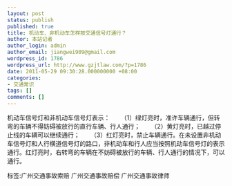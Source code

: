 ```yaml
---
layout: post
status: publish
published: true
title: 机动车、非机动车怎样按交通信号灯通行？
author: 本站记者
author_login: admin
author_email: jiangwei909@gmail.com
wordpress_id: 1786
wordpress_url: http://www.gzjtlaw.com/?p=1786
date: 2011-05-29 09:30:28.000000000 +08:00
categories:
- 交通常识
tags: []
comments: []
---
```

机动车信号灯和非机动车信号灯表示： 　　（1）绿灯亮时，准许车辆通行，但转弯的车辆不得妨碍被放行的直行车辆、行人通行； 　　（2）黄灯亮时，已越过停止线的车辆可以继续通行； 　　（3）红灯亮时，禁止车辆通行。在未设置非机动车信号灯和人行横道信号灯的路口，非机动车和行人应当按照机动车信号灯的表示通行。红灯亮时，右转弯的车辆在不妨碍被放行的车辆、行人通行的情况下，可以通行。 标签:广州交通事故索赔 广州交通事故赔偿 广州交通事故律师
